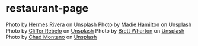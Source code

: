 # restaurant-page

Photo by <a href="https://unsplash.com/@hermez777?utm_content=creditCopyText&utm_medium=referral&utm_source=unsplash">Hermes Rivera</a> on <a href="https://unsplash.com/photos/person-grilling-meat-outdoor-during-daytime-Ymt7Vf0VjtQ?utm_content=creditCopyText&utm_medium=referral&utm_source=unsplash">Unsplash</a>
Photo by <a href="https://unsplash.com/@mham3816?utm_content=creditCopyText&utm_medium=referral&utm_source=unsplash">Madie Hamilton</a> on <a href="https://unsplash.com/photos/fried-food-on-black-pan-dZ-HI4EuWcA?utm_content=creditCopyText&utm_medium=referral&utm_source=unsplash">Unsplash</a>
Photo by <a href="https://unsplash.com/@cliffer14?utm_content=creditCopyText&utm_medium=referral&utm_source=unsplash">Cliffer Rebelo</a> on <a href="https://unsplash.com/photos/delicious-caesar-salad-is-presented-on-a-table-UdLsLK_KFLw?utm_content=creditCopyText&utm_medium=referral&utm_source=unsplash">Unsplash</a>
Photo by <a href="https://unsplash.com/@brettwharton?utm_content=creditCopyText&utm_medium=referral&utm_source=unsplash">Brett Wharton</a> on <a href="https://unsplash.com/photos/a-plate-of-food-qsfHZhyJYV8?utm_content=creditCopyText&utm_medium=referral&utm_source=unsplash">Unsplash</a>
Photo by <a href="https://unsplash.com/@briewilly?utm_content=creditCopyText&utm_medium=referral&utm_source=unsplash">Chad Montano</a> on <a href="https://unsplash.com/photos/pizza-on-chopping-board-MqT0asuoIcU?utm_content=creditCopyText&utm_medium=referral&utm_source=unsplash">Unsplash</a>
                        
